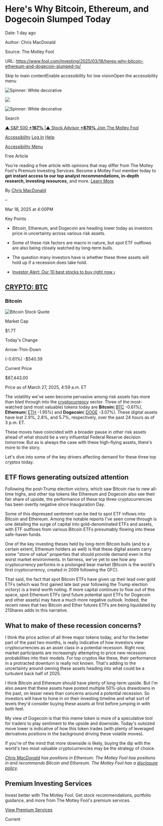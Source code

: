 # Here's Why Bitcoin, Ethereum, and Dogecoin Slumped Today

Date: 1 day ago

Author: Chris MacDonald

Source: The Motley Fool

URL: https://www.fool.com/investing/2025/03/18/heres-why-bitcoin-ethereum-and-dogecoin-slumped-to/

Skip to main contentEnable accessibility for low visionOpen the accessibility menu

![Spinner: White decorative](https://cdn.userway.org/widgetapp/images/spin_wh.svg)

![](https://cdn.userway.org/widgetapp/images/body_wh.svg)

![Spinner: White decorative](https://cdn.userway.org/widgetapp/images/spin_wh.svg)

Search

[▲ S&P 500 **+167%** \|▲ Stock Advisor **+870%** Join The Motley Fool](https://www.fool.com/mms/mark/e-foolcom-sa-top-nav-returns)

[Accessibility](https://www.fool.com/investing/2025/03/18/heres-why-bitcoin-ethereum-and-dogecoin-slumped-to/#) [Log In](https://www.fool.com/auth/authenticate/) [Help](https://support.fool.com/)

[Accessibility Menu](https://www.fool.com/investing/2025/03/18/heres-why-bitcoin-ethereum-and-dogecoin-slumped-to/#)

Free Article

You're reading a free article with opinions that may differ
from The Motley Fool's Premium Investing Services. Become a Motley Fool member today to
**get instant access to our top analyst recommendations, in-depth research, investing resources,**
and more. [Learn More](https://www.fool.com/mms/mark/op-free-tbox-art)


By [Chris MacDonald](https://www.fool.com/author/20447/)

–


Mar 18, 2025 at 4:00PM



Key Points

- Bitcoin, Ethereum, and Dogecoin are heading lower today as investors price in uncertainty across various risk assets.

- Some of these risk factors are macro in nature, but spot ETF outflows are also being closely watched by long-term bulls.

- The question many investors have is whether these three assets will hold up if a recession does take hold.

- [Investor Alert: Our 10 best stocks to buy right now ›](https://www.fool.com/mms/mark/e-sa-nonbbn-kp?aid=10969&source=isaedikp0000035)


## [CRYPTO: BTC](https://www.fool.com/quote/crypto/btc/)

### Bitcoin

![Bitcoin Stock Quote](https://g.foolcdn.com/art/companylogos/mark/BTC.png)

Market Cap

$1.7T

Today's Change

Arrow-Thin-Down

(-0.61%) -$540.39

Current Price

$87,443.00

Price as of March 27, 2025, 4:59 a.m. ET

The volatility we've seen become pervasive among risk assets has more than bled through into the [cryptocurrency](https://www.fool.com/investing/stock-market/market-sectors/financials/cryptocurrency-stocks/guide-to-cryptocurrencies/) sector. Three of the most-watched (and most valuable) tokens today are **Bitcoin**( [BTC](https://www.fool.com/quote/crypto/btc/) -0.61%), **Ethereum**( [ETH](https://www.fool.com/quote/crypto/eth/) -1.95%) and **Dogecoin**( [DOGE](https://www.fool.com/quote/crypto/doge/) -3.07%). These digital assets have lost 2.9%, 2.8%, and 5.7%, respectively, over the past 24 hours as of 3 p.m. ET.

These moves have coincided with a broader pause in other risk assets ahead of what should be a very influential Federal Reserve decision tomorrow. But as is always the case with these high-flying assets, there's more to the story.

Let's dive into some of the key drivers affecting demand for these three top cryptos today.

## ETF flows generating outsized attention

Following the post-Trump election victory, which saw Bitcoin rise to new all-time highs, and other top tokens like Ethereum and Dogecoin also see their fair share of upside, the performance of these top three cryptocurrencies has been overtly negative since Inauguration Day.

Some of this depressed sentiment can be tied to spot ETF inflows into Bitcoin and Ethereum. Among the notable reports I've seen come through is one detailing the surge of capital into gold-denominated ETFs and assets, with ETF outflows from various Bitcoin ETFs presumably flowing into these safe-haven funds.

One of the key investing theses held by long-term Bitcoin bulls (and to a certain extent, Ethereum holders as well) is that these digital assets carry some "store of value" properties that should provide demand even in the worst market environments. In fairness, we've yet to see how any cryptocurrency performs in a prolonged bear market (Bitcoin is the world's first cryptocurrency, created in 2009 following the GFC).

That said, the fact that spot Bitcoin ETFs have given up their lead over gold ETFs (which was first gained late last year following the Trump election victory) is a trend worth noting. If more capital continues to flow out of this space, spot Ethereum ETFs (and future potential spot ETFs for Dogecoin and other assets) may have a much more negative outlook. Indeed, the recent news that two Bitcoin and Ether futures ETFs are being liquidated by 21Shares adds to this narrative.

## What to make of these recession concerns?

I think the price action of all three major tokens today, and for the better part of the past two months, is really indicative of how investors view cryptocurrencies as an asset class in a potential recession. Right now, market participants are increasingly attempting to price new recession probabilities into their models. For top cryptos like these, their performance in a protracted downturn is really not known. That's adding to the uncertainty around owning these assets heading into what could be a turbulent back half of 2025.

I think Bitcoin and Ethereum should have plenty of long-term upside. But I'm also aware that these assets have posted multiple 50%-plus drawdowns in the past, on lesser news than concerns around a potential recession. So investors will have to hone in on their investing timeline and what sort of levels they'd consider buying these assets at first before jumping in with both feet.

My view of Dogecoin is that this meme token is more of a speculative tool for traders to play sentiment to the upside and downside. Today's outsized move lower is indicative of how this token trades (with plenty of leveraged derivatives positions in the background driving these volatile moves).

If you're of the mind that more downside is likely, buying the dip with the world's two most valuable cryptocurrencies may be the strategy of choice.

_[Chris MacDonald](https://www.fool.com/author/20447/) has positions in Ethereum. The Motley Fool has positions in and recommends Bitcoin and Ethereum. The Motley Fool has a [disclosure policy](https://www.fool.com/legal/fool-disclosure-policy/)._

## Premium Investing Services

Invest better with The Motley Fool. Get stock recommendations, portfolio guidance, and more from The Motley Fool's premium services.


[View Premium Services](https://www.fool.com/services/?ftm_cam=footer-services-sitewide-prospects)

Current